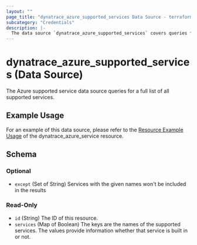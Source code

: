 ```yaml
---
layout: ""
page_title: "dynatrace_azure_supported_services Data Source - terraform-provider-dynatrace"
subcategory: "Credentials"
description: |-
  The data source `dynatrace_azure_supported_services` covers queries for Azure credentials supported services 
---
```


# dynatrace_azure_supported_services (Data Source)

The Azure supported service data source queries for a full list of all supported services.

## Example Usage

For an example of this data source, please refer to the [Resource Example Usage](https://registry.terraform.io/providers/dynatrace-oss/dynatrace/latest/docs/resources/azure_service#resource-example-usage) of the dynatrace_azure_service resource.

<!-- schema generated by tfplugindocs -->
## Schema

### Optional

- `except` (Set of String) Services with the given names won't be included in the results

### Read-Only

- `id` (String) The ID of this resource.
- `services` (Map of Boolean) The keys are the names of the supported services. The values provide information whether that service is built in or not.